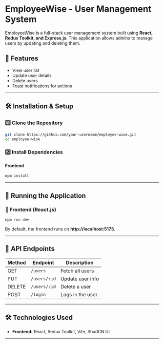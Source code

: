 # EmployeeWise - User Management System

EmployeeWise is a full-stack user management system built using **React, Redux Toolkit, and Express.js**. This application allows admins to manage users by updating and deleting them.

## 🚀 Features
- View user list
- Update user details
- Delete users
- Toast notifications for actions

---

## 🛠️ Installation & Setup

### 1️⃣ Clone the Repository
```bash
git clone https://github.com/your-username/employee-wise.git
cd employee-wise
```

### 2️⃣ Install Dependencies
#### Frontend
```bash
npm install
```

---

## 🏃 Running the Application

### 🎨 Frontend (React.js)
```bash
npm run dev
```
By default, the frontend runs on **http://localhost:5173**.

---

## 📜 API Endpoints
| Method | Endpoint     | Description        |
|--------|------------|------------------|
| GET    | `/users`   | Fetch all users  |
| PUT    | `/users/:id` | Update user info |
| DELETE | `/users/:id` | Delete a user    |
| POST   | `/login`   | Logs in the user    |

---

## 🛠️ Technologies Used
- **Frontend:** React, Redux Toolkit, Vite, ShadCN UI
---
